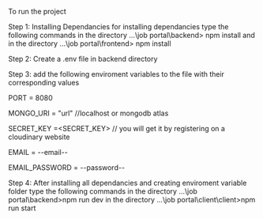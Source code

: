 To run the project

Step 1:
Installing Dependancies
for installing dependancies type the following commands in the directory ...\job portal\backend> npm install
and in the directory ...\job portal\frontend> npm install

Step 2:
Create a .env file in backend directory

Step 3:
add the following enviroment variables to the file with their corresponding values<br/> 

PORT = 8080<br/> 

MONGO_URI = "url" //localhost or mongodb atlas<br/>

SECRET_KEY =<SECRET_KEY> // you will get it by registering on a cloudinary website<br/>

EMAIL = --email--<br/>

EMAIL_PASSWORD = --password--<br/>

Step 4:
After installing all dependancies and creating enviroment variable folder type the following commands in the directory ...\job portal\backend>npm run dev in the directory ...\job portal\client\client>npm run start